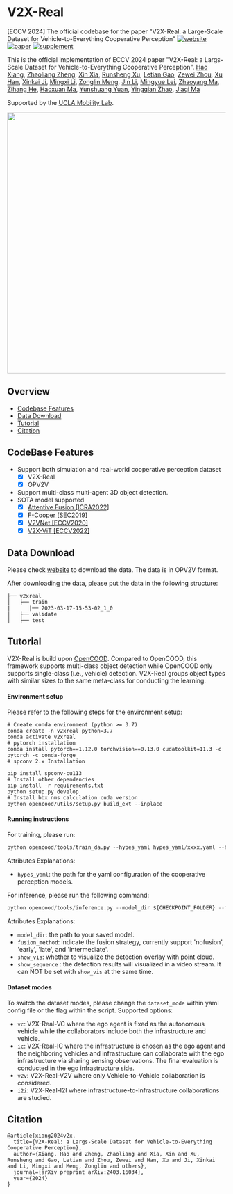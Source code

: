 # V2X-Real
[ECCV 2024] The official codebase for the paper "V2X-Real: a Large-Scale Dataset for Vehicle-to-Everything Cooperative Perception"
[![website](https://img.shields.io/badge/Website-Explore%20Now-blueviolet?style=flat&logo=google-chrome)](https://research.seas.ucla.edu/mobility-lab/v2x-real/)
[![paper](https://img.shields.io/badge/arXiv-Paper-<COLOR>.svg)](https://arxiv.org/abs/2403.16034)
[![supplement](https://img.shields.io/badge/Supplementary-Material-red)](https://arxiv.org/abs/2403.16034)


This is the official implementation of ECCV 2024 paper "V2X-Real: a Largs-Scale Dataset for Vehicle-to-Everything Cooperative Perception". 
 [Hao Xiang](https://xhwind.github.io/), [Zhaoliang Zheng](https://scholar.google.com/citations?user=SyR4O7YAAAAJ&hl=en), [Xin Xia](https://scholar.google.com/citations?user=vCYqMTIAAAAJ&hl=en), [Runsheng Xu](https://derrickxunu.github.io/), [Letian Gao](https://scholar.google.com/citations?user=mz2t9m0AAAAJ&hl=en), [Zewei Zhou](https://scholar.google.com.hk/citations?user=TzhyHbYAAAAJ&hl=zh-CN), [Xu Han](https://scholar.google.com/citations?user=Ndgk55IAAAAJ&hl=en), [Xinkai Ji](https://blog.xinkaiji.cn/), [Mingxi Li](https://github.com/MingxiLii), [Zonglin Meng](), [Jin Li](), [Mingyue Lei](), [Zhaoyang Ma](), [Zihang He](), [Haoxuan Ma](), [Yunshuang Yuan](), [Yingqian Zhao](), [Jiaqi Ma](https://mobility-lab.seas.ucla.edu/)

Supported by the [UCLA Mobility Lab](https://mobility-lab.seas.ucla.edu/).


<p align="center">
<img src="images/dataset.png" width="600" alt="" class="img-responsive">
</p>


## Overview
- [Codebase Features](#codebase-features)
- [Data Download](#data-download)
- [Tutorial](#devkit-setup)
- [Citation](#citation)

## CodeBase Features
- Support both simulation and real-world cooperative perception dataset
    - [x] V2X-Real
    - [x] OPV2V
- Support multi-class multi-agent 3D object detection. 
- SOTA model supported
    - [x] [Attentive Fusion [ICRA2022]](https://arxiv.org/abs/2109.07644)
    - [x] [F-Cooper [SEC2019]](https://arxiv.org/abs/1909.06459)
    - [x] [V2VNet [ECCV2020]](https://arxiv.org/abs/2008.07519)
    - [x] [V2X-ViT [ECCV2022]](https://github.com/DerrickXuNu/v2x-vit)

## Data Download
Please check [website](https://mobility-lab.seas.ucla.edu/v2x-real/) to download the data. The data is in OPV2V format. 

After downloading the data, please put the data in the following structure:
```shell
├── v2xreal
│   ├── train
|      |── 2023-03-17-15-53-02_1_0
│   ├── validate
│   ├── test
```
## Tutorial
V2X-Real is build upon [OpenCOOD](https://github.com/DerrickXuNu/OpenCOOD). Compared to OpenCOOD, this framework supports multi-class object detection while OpenCOOD only supports single-class (i.e., vehicle) detection. V2X-Real groups object types with similar sizes to the same meta-class for conducting the learning.

#### Environment setup
Please refer to the following steps for the environment setup:
```shell
# Create conda environment (python >= 3.7)
conda create -n v2xreal python=3.7
conda activate v2xreal
# pytorch installation
conda install pytorch==1.12.0 torchvision==0.13.0 cudatoolkit=11.3 -c pytorch -c conda-forge
# spconv 2.x Installation

pip install spconv-cu113
# Install other dependencies
pip install -r requirements.txt
python setup.py develop
# Install bbx nms calculation cuda version
python opencood/utils/setup.py build_ext --inplace
```

#### Running instructions
For training, please run:
```python
python opencood/tools/train_da.py --hypes_yaml hypes_yaml/xxxx.yaml --half
```
Attributes Explanations:
- `hypes_yaml`: the path for the yaml configuration of the cooperative perception models.

For inference, please run the following command: 
```python
python opencood/tools/inference.py --model_dir ${CHECKPOINT_FOLDER} --fusion_method ${FUSION_STRATEGY} [--show_vis] [--show_sequence]
```
Attributes Explanations:
- `model_dir`: the path to your saved model.
- `fusion_method`: indicate the fusion strategy, currently support 'nofusion', 'early', 'late', and 'intermediate'.
- `show_vis`: whether to visualize the detection overlay with point cloud.
- `show_sequence` : the detection results will visualized in a video stream. It can NOT be set with `show_vis` at the same time.

#### Dataset modes
To switch the dataset modes, please change the `dataset_mode` within yaml config file or the flag within the script.
Supported options:
- `vc`: V2X-Real-VC where the ego agent is fixed as the autonomous
vehicle while the collaborators include both the infrastructure and vehicle.
- `ic`: V2X-Real-IC where the infrastructure is chosen as the ego agent and the neighboring vehicles and infrastructure can collaborate with the ego infrastructure via
sharing sensing observations. The final evaluation is conducted in the ego infrastructure side.
- `v2v`: V2X-Real-V2V where only Vehicle-to-Vehicle collaboration is considered.
- `i2i`: V2X-Real-I2I where infrastructure-to-Infrastructure collaborations
are studied.

## Citation
```shell
@article{xiang2024v2x,
  title={V2X-Real: a Largs-Scale Dataset for Vehicle-to-Everything Cooperative Perception},
  author={Xiang, Hao and Zheng, Zhaoliang and Xia, Xin and Xu, Runsheng and Gao, Letian and Zhou, Zewei and Han, Xu and Ji, Xinkai and Li, Mingxi and Meng, Zonglin and others},
  journal={arXiv preprint arXiv:2403.16034},
  year={2024}
}
```
